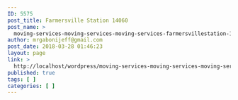 ```yaml
---
ID: 5575
post_title: Farmersville Station 14060
post_name: >
  moving-services-moving-services-moving-services-farmersvillestation-14060
author: mrgabonijeff@gmail.com
post_date: 2018-03-28 01:46:23
layout: page
link: >
  http://localhost/wordpress/moving-services-moving-services-moving-services-farmersvillestation-14060/
published: true
tags: [ ]
categories: [ ]
---
```

